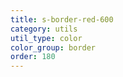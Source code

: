 ```yaml
---
title: s-border-red-600
category: utils
util_type: color
color_group: border
order: 180
---
```

<div class="s-border-red-600"></div>